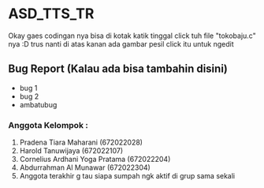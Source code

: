 # ASD_TTS_TR

Okay gaes codingan nya bisa di kotak katik tinggal click tuh file "tokobaju.c" nya :D
trus nanti di atas kanan ada gambar pesil click itu untuk ngedit 


## Bug Report (Kalau ada bisa tambahin disini)
- bug 1
- bug 2
- ambatubug

### Anggota Kelompok :
1. Pradena Tiara Maharani (672022028) 
2. Harold Tanuwijaya (672022107)
3. Cornelius Ardhani Yoga Pratama (672022204)
4. Abdurrahman Al Munawar (672022304)
5. Anggota terakhir g tau siapa sumpah ngk aktif di grup sama sekali

